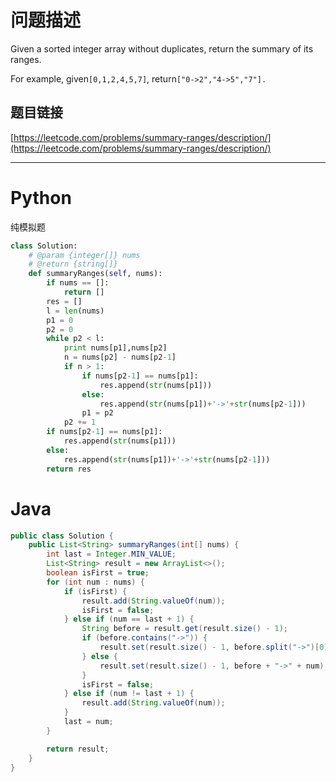 # 问题描述

Given a sorted integer array without duplicates, return the summary of its ranges.

For example, given`[0,1,2,4,5,7]`, return`["0->2","4->5","7"].`

## 题目链接

[https://leetcode.com/problems/summary-ranges/description/](https://leetcode.com/problems/summary-ranges/description/)

---

# Python

纯模拟题

```python
class Solution:
    # @param {integer[]} nums
    # @return {string[]}
    def summaryRanges(self, nums):
        if nums == []:
            return []
        res = []
        l = len(nums)
        p1 = 0
        p2 = 0
        while p2 < l:
            print nums[p1],nums[p2]
            n = nums[p2] - nums[p2-1]
            if n > 1:
                if nums[p2-1] == nums[p1]:
                    res.append(str(nums[p1]))
                else:
                    res.append(str(nums[p1])+'->'+str(nums[p2-1]))
                p1 = p2
            p2 += 1
        if nums[p2-1] == nums[p1]:
            res.append(str(nums[p1]))
        else:
            res.append(str(nums[p1])+'->'+str(nums[p2-1]))
        return res
```

# Java

```java
public class Solution {
    public List<String> summaryRanges(int[] nums) {
        int last = Integer.MIN_VALUE;
        List<String> result = new ArrayList<>();
        boolean isFirst = true;
        for (int num : nums) {
            if (isFirst) {
                result.add(String.valueOf(num));
                isFirst = false;
            } else if (num == last + 1) {
                String before = result.get(result.size() - 1);
                if (before.contains("->")) {
                    result.set(result.size() - 1, before.split("->")[0] + "->" + num);
                } else {
                    result.set(result.size() - 1, before + "->" + num);
                }
                isFirst = false;
            } else if (num != last + 1) {
                result.add(String.valueOf(num));
            }
            last = num;
        }

        return result;
    }
}
```



